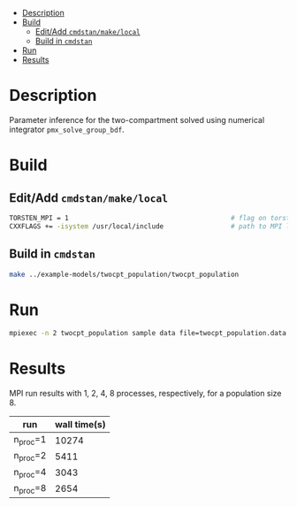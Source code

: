 - [Description](#orgc398e7c)
- [Build](#org4656f45)
  - [Edit/Add `cmdstan/make/local`](#orgc033e9e)
  - [Build in `cmdstan`](#org80e506d)
- [Run](#orgcc9ca1c)
- [Results](#org1bb727e)


<a id="orgc398e7c"></a>

# Description

Parameter inference for the two-compartment solved using numerical integrator `pmx_solve_group_bdf`.


<a id="org4656f45"></a>

# Build


<a id="orgc033e9e"></a>

## Edit/Add `cmdstan/make/local`

```sh
TORSTEN_MPI = 1                                         # flag on torsten's MPI solvers
CXXFLAGS += -isystem /usr/local/include                 # path to MPI library's headers
```


<a id="org80e506d"></a>

## Build in `cmdstan`

```sh
make ../example-models/twocpt_population/twocpt_population
```


<a id="orgcc9ca1c"></a>

# Run

```sh
mpiexec -n 2 twocpt_population sample data file=twocpt_population.data.R init=twocpt_population.init.R
```


<a id="org1bb727e"></a>

# Results

MPI run results with 1, 2, 4, 8 processes, respectively, for a population size 8.

| run                | wall time(s) |
|------------------ |------------ |
| n<sub>proc</sub>=1 | 10274        |
| n<sub>proc</sub>=2 | 5411         |
| n<sub>proc</sub>=4 | 3043         |
| n<sub>proc</sub>=8 | 2654         |
